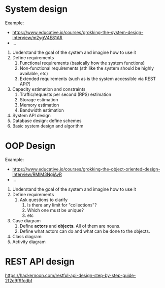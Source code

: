 # System design

Example:

- https://www.educative.io/courses/grokking-the-system-design-interview/m2ygV4E81AR
- ...

1. Understand the goal of the system and imagine how to use it
2. Define requirements
   1. Functional requirements (basically how the system functions)
   2. Non-functional requirements (sth like the system should be highly available, etc)
   3. Extended requirements (such as is the system accessible via REST API?)
3. Capacity estimation and constraints
   1. Traffic/requests per second (RPS) estimation
   2. Storage estimation
   3. Memory estimation
   4. Bandwidth estimation
4. System API design
5. Database design: define schemes
6. Basic system design and algorithm

# OOP Design

Example:

- https://www.educative.io/courses/grokking-the-object-oriented-design-interview/RMlM3NgjAyR
- ...

1. Understand the goal of the system and imagine how to use it
2. Define requirements
   1. Ask questions to clarify
      1. Is there any limit for "collections"?
      2. Which one must be unique?
      3. etc
3. Case diagram
   1. Define **actors** and **objects**. All of them are nouns.
   2. Define what actors can do and what can be done to the objects.
4. Class diagram
5. Activity diagram


# REST API design

https://hackernoon.com/restful-api-design-step-by-step-guide-2f2c9f9fcdbf
